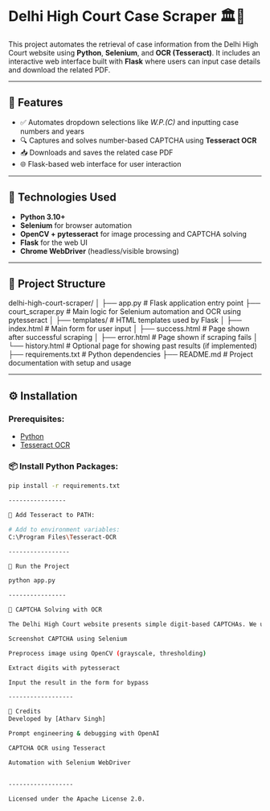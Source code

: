 # Delhi High Court Case Scraper 🏛️📄

This project automates the retrieval of case information from the Delhi High Court website using **Python**, **Selenium**, and **OCR (Tesseract)**. It includes an interactive web interface built with **Flask** where users can input case details and download the related PDF.

----------------

## 🔧 Features

- ✅ Automates dropdown selections like *W.P.(C)* and inputting case numbers and years
- 🔍 Captures and solves number-based CAPTCHA using **Tesseract OCR**
- 📥 Downloads and saves the related case PDF
- 🌐 Flask-based web interface for user interaction

-----------------

## 📌 Technologies Used

- **Python 3.10+**
- **Selenium** for browser automation
- **OpenCV + pytesseract** for image processing and CAPTCHA solving
- **Flask** for the web UI
- **Chrome WebDriver** (headless/visible browsing)

---------------

## 📁 Project Structure

delhi-high-court-scraper/
│
├── app.py                  # Flask application entry point
├── court_scraper.py        # Main logic for Selenium automation and OCR using pytesseract
│
├── templates/              # HTML templates used by Flask
│   ├── index.html          # Main form for user input
│   ├── success.html        # Page shown after successful scraping
│   ├── error.html          # Page shown if scraping fails
│   └── history.html        # Optional page for showing past results (if implemented)
├── requirements.txt        # Python dependencies
├── README.md               # Project documentation with setup and usage


---------------

## ⚙️ Installation

### Prerequisites:
- [Python](https://www.python.org/downloads/)
- [Tesseract OCR](https://github.com/tesseract-ocr/tesseract)

### 📦 Install Python Packages:
```bash
pip install -r requirements.txt

----------------

🧠 Add Tesseract to PATH:

# Add to environment variables:
C:\Program Files\Tesseract-OCR

-----------------

🚀 Run the Project

python app.py

----------------

🔐 CAPTCHA Solving with OCR

The Delhi High Court website presents simple digit-based CAPTCHAs. We use the following process:

Screenshot CAPTCHA using Selenium

Preprocess image using OpenCV (grayscale, thresholding)

Extract digits with pytesseract

Input the result in the form for bypass

------------------

🤖 Credits
Developed by [Atharv Singh]

Prompt engineering & debugging with OpenAI

CAPTCHA OCR using Tesseract

Automation with Selenium WebDriver


------------------

Licensed under the Apache License 2.0. 
